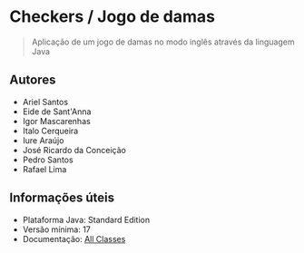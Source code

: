 # Checkers / Jogo de damas
> Aplicação de um jogo de damas no modo inglês através da linguagem Java

## Autores
- Ariel Santos
- Eide de Sant'Anna
- Igor Mascarenhas
- Italo Cerqueira
- Iure Araújo
- José Ricardo da Conceição
- Pedro Santos
- Rafael Lima


## Informações úteis
- Plataforma Java: Standard Edition
- Versão mínima: 17
- Documentação: [All Classes](https://docs.oracle.com/en/java/javase/11/docs/api/allclasses.html)
